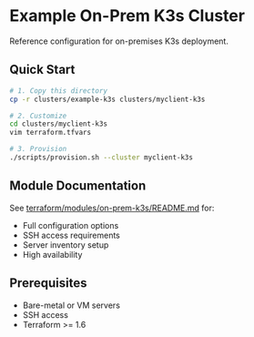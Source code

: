 # Example On-Prem K3s Cluster

Reference configuration for on-premises K3s deployment.

## Quick Start

```bash
# 1. Copy this directory
cp -r clusters/example-k3s clusters/myclient-k3s

# 2. Customize
cd clusters/myclient-k3s
vim terraform.tfvars

# 3. Provision
./scripts/provision.sh --cluster myclient-k3s
```

## Module Documentation

See [terraform/modules/on-prem-k3s/README.md](../../terraform/modules/on-prem-k3s/README.md) for:
- Full configuration options
- SSH access requirements
- Server inventory setup
- High availability

## Prerequisites

- Bare-metal or VM servers
- SSH access
- Terraform >= 1.6
